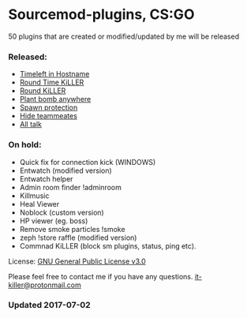 # Sourcemod-plugins, CS:GO

50 plugins that are created or modified/updated by me will be released

### Released:
  - [Timeleft in Hostname](https://github.com/IT-KiLLER/CSGO-Timeleft-in-Hostname)
  - [Round Time KiLLER](https://github.com/IT-KiLLER/CSGO-Round-Time-KiLLER)
  - [Round KiLLER](https://github.com/IT-KiLLER/CSGO-Round-KiLLER)
  - [Plant bomb anywhere](https://github.com/IT-KiLLER/CSGO-Plant-bomb-anywhere)
  - [Spawn protection](https://github.com/IT-KiLLER/CSGO-Spawn-protection)
  - [Hide teammeates](https://github.com/IT-KiLLER/CSGO-Hide-teammates)
  - [All talk](https://github.com/IT-KiLLER/CSGO-Alltalk)

### On hold:
  - Quick fix for connection kick (WINDOWS)
  - Entwatch (modified version)
  - Entwatch helper
  - Admin room finder !adminroom
  - Killmusic
  - Heal Viewer
  - Noblock (custom version)
  - HP viewer (eg. boss)
  - Remove smoke particles !smoke
  - zeph !store raffle (modified version)
  - Commnad KiLLER (block sm plugins, status, ping etc).
  
License: [GNU General Public License v3.0](https://github.com/IT-KiLLER/Sourcemod-plugins/blob/master/LICENSE)

Please feel free to contact me if you have any questions.
it-killer@protonmail.com

### Updated 2017-07-02












